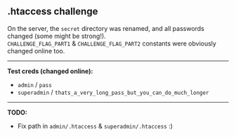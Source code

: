 ## .htaccess challenge

On the server, the `secret` directory was renamed, and all passwords changed (some might be strong!).\
`CHALLENGE_FLAG_PART1` & `CHALLENGE_FLAG_PART2` constants were obviously changed online too.

--------------------------------------------------------------------------------
**Test creds (changed online):**
- `admin` / `pass`
- `superadmin` / `thats_a_very_long_pass_but_you_can_do_much_longer`
--------------------------------------------------------------------------------
**TODO:**
- Fix path in `admin/.htaccess` & `superadmin/.htaccess` :)
